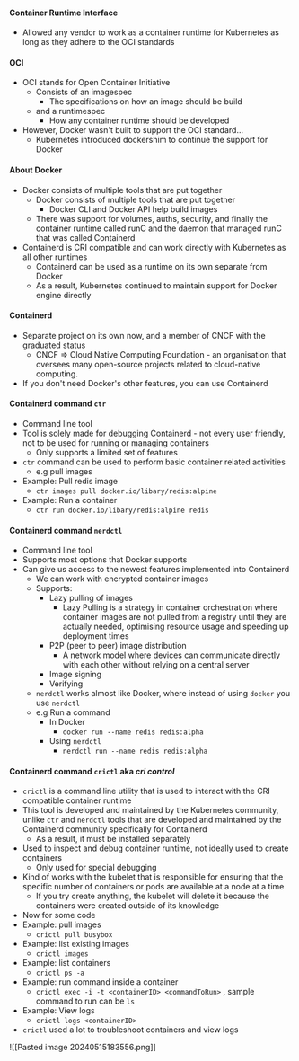 
#### Container Runtime Interface
- Allowed any vendor to work as a container runtime for Kubernetes as long as they adhere to the OCI standards

#### OCI
- OCI stands for Open Container Initiative
	- Consists of an imagespec
		- The specifications on how an image should be build
	- and a runtimespec
		- How any container runtime should be developed
- However, Docker wasn't built to support the OCI standard...
	- Kubernetes introduced dockershim to continue the support for Docker

#### About Docker

- Docker consists of multiple tools that are put together
	-  Docker consists of multiple tools that are put together
		- Docker CLI and Docker API help build images 
	- There was support for volumes, auths, security, and finally the container runtime called runC and the daemon that managed runC that was called Containerd
- Containerd is CRI compatible and can work directly with Kubernetes as all other runtimes
	- Containerd can be used as a runtime on its own separate from Docker
	- As a result, Kubernetes continued to maintain support for Docker engine directly

#### Containerd

- Separate project on its own now, and a member of CNCF with the graduated status
	- CNCF => Cloud Native Computing Foundation - an organisation that oversees many open-source projects related to cloud-native computing.
- If you don't need Docker's other features, you can use Containerd

#### Containerd command ```ctr```

- Command line tool
- Tool is solely made for debugging Containerd - not every user friendly, not to be used for running or managing containers
	- Only supports a limited set of features
- ```ctr``` command can be used to perform basic container related activities
	- e.g pull images
- Example: Pull redis image
	-  ```ctr images pull docker.io/libary/redis:alpine```
- Example: Run a container
	- ```ctr run docker.io/libary/redis:alpine redis```

#### Containerd command ```nerdctl```

- Command line tool
- Supports most options that Docker supports
- Can give us access to the newest features implemented into Containerd
	- We can work with encrypted container images
	- Supports:
		- Lazy pulling of images
			- Lazy Pulling is a strategy in container orchestration where container images are not pulled from a registry until they are actually needed, optimising resource usage and speeding up deployment times
		- P2P (peer to peer) image distribution
			- A network model where devices can communicate directly with each other without relying on a central server
		- Image signing
		- Verifying
	- ```nerdctl``` works almost like Docker, where instead of using ```docker``` you use ```nerdctl```
	- e.g Run a command
		- In Docker
			- ```docker run --name redis redis:alpha```
		- Using ```nerdctl```
			- ```nerdctl run --name redis redis:alpha```

#### Containerd command ```crictl``` aka *cri control*

- ```crictl``` is a command line utility that is used to interact with the CRI compatible container runtime
- This tool is developed and maintained by the Kubernetes community, unlike ```ctr``` and ```nerdctl``` tools that are developed and maintained by the Containerd community specifically for Containerd
	- As a result, it must be installed separately 
- Used to inspect and debug container runtime, not ideally used to create containers
	- Only used for special debugging
- Kind of works with the kubelet that is responsible for ensuring that the specific number of containers or pods are available at a node at a time
	- If you try create anything, the kubelet will delete it because the containers were created outside of its knowledge
- Now for some code
- Example: pull images
	- ```crictl pull busybox```
- Example: list existing images
	- ```crictl images```
- Example: list containers
	- ```crictl ps -a```
- Example: run command inside a container
	- ```crictl exec -i -t <containerID> <commandToRun>``` , sample command to run can be ```ls``` 
- Example: View logs
	- ```crictl logs <containerID>```
-  ```crictl``` used a lot to troubleshoot containers and view logs

![[Pasted image 20240515183556.png]]